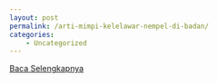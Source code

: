 ```yaml
---
layout: post
permalink: /arti-mimpi-kelelawar-nempel-di-badan/
categories:
    - Uncategorized
---
```


[Baca Selengkapnya](/06)